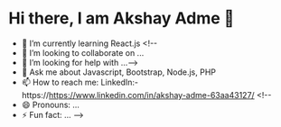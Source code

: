 # Hi there, I am Akshay Adme 👋

<!--
- 🔭 I’m currently working on ...-->
- 🌱 I’m currently learning React.js <!--
- 👯 I’m looking to collaborate on ...
- 🤔 I’m looking for help with ...-->
- 💬 Ask me about Javascript, Bootstrap, Node.js, PHP
- 📫 How to reach me: LinkedIn:- https://https://www.linkedin.com/in/akshay-adme-63aa43127/  <!--
- 😄 Pronouns: ...
- ⚡ Fun fact: ...
-->
